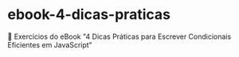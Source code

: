 # ebook-4-dicas-praticas
📗 Exercícios do eBook "4 Dicas Práticas para Escrever Condicionais Eficientes em JavaScript"

